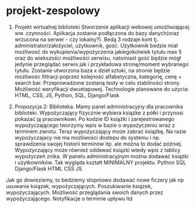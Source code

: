 # projekt-zespolowy


1. Projekt wirtualnej biblioteki
Stworzenie aplikacji webowej umożliwiającej ww. czynności.
Aplikacja zostanie podłączona do bazy danych(oraz wrzucona na serwer - czy lokalny?). Bedą 3 rodzaje kont tj. administrator/założyciel, 
użytkownik, gość. Użytkownik bedzie miał możliwosć do wykupienia/wypożyczenia jakiegokolwiek tytułu max 5 oraz do wiekszości możliwości
serwisu, natomiast gość będzie mógł jedynie przeglądać serwis jak i przykładowa stronę/moment wybranego tytułu. Zostanie utworzona baza
x dzieł sztuki, na stronie będzie możliwośc filtracji poprzez kolejność alfabetyczna, kategorię, cenę + search bar. Przeprowadzone
zostaną testy w celu stabilności strony. Możliwość weryfikacji dwuetapowej.
Technologie planowane do użycia: HTML, CSS, JS, Python, SQL, Django/Flask


2. Propozycja 2:
Biblioteka. Mamy panel administracyjny dla pracownika biblioteki. Wypożyczający fizycznie wybiera książke z półki i przynosi pokazać ją 
pracownikowi. Po kodzie ID książki i zarejestrowanego wypożyczającego tworzymy wpis w bazie o wypożyczeniu wraz z terminem zwrotu. Teraz 
wypożyczający może zabrać książkę. Na razie wypożyczajacy nie ma możliwości dostepu do systemu i np. sprawdzenia swojej historii terminów itp. 
ale można to dodać później. Wypożyczający może również oddawać ksiązki wtedy wpis z tablicy wypożyczeń znika. W panelu administracyjnym można 
dodawać książki i użytkowników. Tak wygląda kształt MINIMALNY projektu. 
Python
SQL
Django/Flask
HTML
CSS
JS

Jak go dowieziemy, to bedziemy stopniowo dodawać nowe ficzery jak np usuwanie ksiązek, wypożyczających. Poszukiwanie ksiązek, wypożyczających. 
Możliwość przeglądania swoich danych przez wypożyczającego. Notyfikacje o terminie upływu itd 
